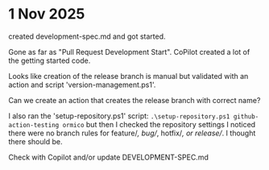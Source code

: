 # 1 Nov 2025

created development-spec.md and got started.

Gone as far as "Pull Request Development Start". CoPilot created a lot of the getting started code.

Looks like creation of the release branch is manual but validated with an action and script 'version-management.ps1'. 

Can we create an action that creates the release branch with correct name?

I also ran the 'setup-repository.ps1' script: `.\setup-repository.ps1 github-action-testing ormico`
but then I checked the repository settings I noticed there were no branch rules for feature/*, bug/*, hotfix/*, or release/*. I thought there should be.

Check with Copilot and/or update DEVELOPMENT-SPEC.md
